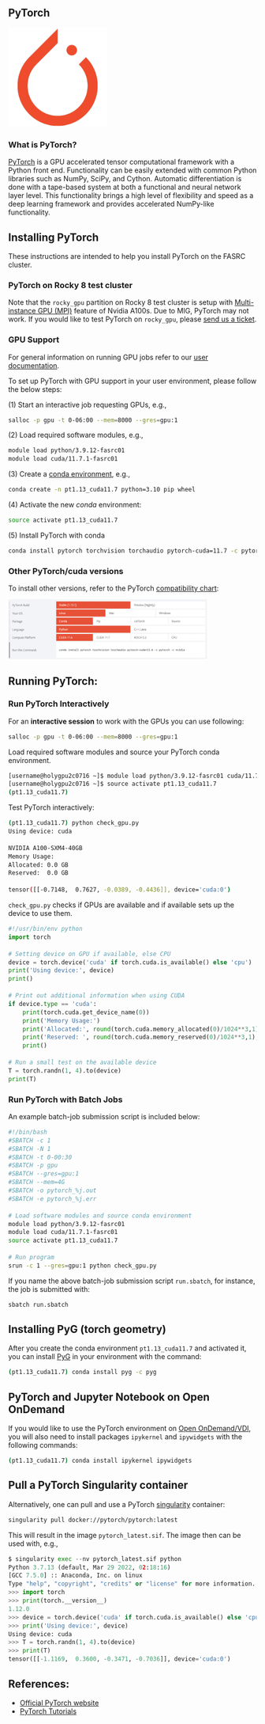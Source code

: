 ## PyTorch

<img src="Images/pytorch-logo.png" alt="PyTorch-logo" width="200"/>

### What is PyTorch?

[PyTorch](https://pytorch.org) is a GPU accelerated tensor computational framework with a Python front end. Functionality can be easily extended with common Python libraries such as NumPy, SciPy, and Cython. Automatic differentiation is done with a tape-based system at both a functional and neural network layer level. This functionality brings a high level of flexibility and speed as a deep learning framework and provides accelerated NumPy-like functionality.

## Installing PyTorch

These instructions are intended to help you install PyTorch on the FASRC cluster.

### PyTorch on Rocky 8 test cluster

Note that the `rocky_gpu` partition on Rocky 8 test cluster is setup with [Multi-instance GPU (MPI)](https://www.nvidia.com/en-us/technologies/multi-instance-gpu/) feature of Nvidia A100s. Due to MIG, PyTorch may not work. If you would like to test PyTorch on `rocky_gpu`, please [send us a ticket](https://docs.rc.fas.harvard.edu/kb/support/).

### GPU Support

For general information on running GPU jobs refer to our [user documentation](https://www.rc.fas.harvard.edu/resources/documentation/gpgpu-computing-on-the-cluster).

To set up PyTorch with GPU support in your user environment, please follow the below steps:

(1) Start an interactive job requesting GPUs, e.g.,

```bash
salloc -p gpu -t 0-06:00 --mem=8000 --gres=gpu:1 
```

(2) Load required software modules, e.g.,

```bash
module load python/3.9.12-fasrc01
module load cuda/11.7.1-fasrc01
```

(3) Create a [conda environment](https://conda.io/projects/conda/en/latest/index.html), e.g.,

```bash
conda create -n pt1.13_cuda11.7 python=3.10 pip wheel
```

(4) Activate the new *conda* environment:

```bash
source activate pt1.13_cuda11.7
```

(5) Install PyTorch with conda

```bash
conda install pytorch torchvision torchaudio pytorch-cuda=11.7 -c pytorch -c nvidia
```

### Other PyTorch/cuda versions

To install other versions, refer to the PyTorch [compatibility chart](https://pytorch.org/):

<img src="Images/pytorch-chart.png" alt="pytorch-chart" width="80%"/>

## Running PyTorch:

### Run PyTorch Interactively

For an **interactive session** to work with the GPUs you can use following:

```bash
salloc -p gpu -t 0-06:00 --mem=8000 --gres=gpu:1 
```

Load required software modules and source your PyTorch conda environment.

```bash
[username@holygpu2c0716 ~]$ module load python/3.9.12-fasrc01 cuda/11.7.1-fasrc01
[username@holygpu2c0716 ~]$ source activate pt1.13_cuda11.7
(pt1.13_cuda11.7)
```

Test PyTorch interactively:

```bash
(pt1.13_cuda11.7) python check_gpu.py
Using device: cuda

NVIDIA A100-SXM4-40GB
Memory Usage:
Allocated: 0.0 GB
Reserved:  0.0 GB

tensor([[-0.7148,  0.7627, -0.0389, -0.4436]], device='cuda:0')
```

<code>check_gpu.py</code> checks if GPUs are available and if available sets up the device to use them.

```python
#!/usr/bin/env python
import torch

# Setting device on GPU if available, else CPU
device = torch.device('cuda' if torch.cuda.is_available() else 'cpu')
print('Using device:', device)
print()

# Print out additional information when using CUDA
if device.type == 'cuda':
    print(torch.cuda.get_device_name(0))
    print('Memory Usage:')
    print('Allocated:', round(torch.cuda.memory_allocated(0)/1024**3,1), 'GB')
    print('Reserved: ', round(torch.cuda.memory_reserved(0)/1024**3,1), 'GB')
    print()

# Run a small test on the available device
T = torch.randn(1, 4).to(device)
print(T)
```

### Run PyTorch with Batch Jobs

An example batch-job submission script is included below:

```bash
#!/bin/bash
#SBATCH -c 1
#SBATCH -N 1
#SBATCH -t 0-00:30
#SBATCH -p gpu
#SBATCH --gres=gpu:1
#SBATCH --mem=4G
#SBATCH -o pytorch_%j.out 
#SBATCH -e pytorch_%j.err 

# Load software modules and source conda environment
module load python/3.9.12-fasrc01
module load cuda/11.7.1-fasrc01
source activate pt1.13_cuda11.7

# Run program
srun -c 1 --gres=gpu:1 python check_gpu.py 
```

If you name the above batch-job submission script <code>run.sbatch</code>, for instance, the job is submitted with:

```bash
sbatch run.sbatch
```

## Installing PyG (torch geometry)

After you create the conda environment `pt1.13_cuda11.7` and activated it, you can install [PyG](https://pytorch-geometric.readthedocs.io/en/latest/install/installation.html)
in your environment with the command:

```bash
(pt1.13_cuda11.7) conda install pyg -c pyg
```

## PyTorch and Jupyter Notebook on Open OnDemand

If you would like to use the PyTorch environment on [Open OnDemand/VDI](https://vdi.rc.fas.harvard.edu/), you will also need to install packages `ipykernel` and `ipywidgets` with the following commands:

```bash
(pt1.13_cuda11.7) conda install ipykernel ipywidgets
```

## Pull a PyTorch Singularity container

Alternatively, one can pull and use a PyTorch [singularity](https://docs.sylabs.io/guides/3.5/user-guide/index.html) container:

```bash
singularity pull docker://pytorch/pytorch:latest
```
This will result in the image <code>pytorch_latest.sif</code>. The image then can be used with, e.g.,

```python
$ singularity exec --nv pytorch_latest.sif python
Python 3.7.13 (default, Mar 29 2022, 02:18:16)
[GCC 7.5.0] :: Anaconda, Inc. on linux
Type "help", "copyright", "credits" or "license" for more information.
>>> import torch
>>> print(torch.__version__)
1.12.0
>>> device = torch.device('cuda' if torch.cuda.is_available() else 'cpu')
>>> print('Using device:', device)
Using device: cuda
>>> T = torch.randn(1, 4).to(device)
>>> print(T)
tensor([[-1.1169,  0.3600, -0.3471, -0.7036]], device='cuda:0')
```


## References:

* [Official PyTorch website](https://pytorch.org)
* [PyTorch Tutorials](https://pytorch.org/tutorials/)
